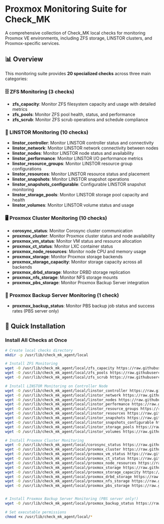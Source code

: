 # Proxmox Monitoring Suite for Check_MK

A comprehensive collection of Check_MK local checks for monitoring Proxmox VE environments, including ZFS storage, LINSTOR clusters, and Proxmox-specific services.

## 📊 Overview

This monitoring suite provides **20 specialized checks** across three main categories:

### 🗄️ ZFS Monitoring (3 checks)
- **zfs_capacity**: Monitor ZFS filesystem capacity and usage with detailed metrics
- **zfs_pools**: Monitor ZFS pool health, status, and performance
- **zfs_scrub**: Monitor ZFS scrub operations and schedule compliance

### 🔗 LINSTOR Monitoring (10 checks)
- **linstor_controller**: Monitor LINSTOR controller status and connectivity
- **linstor_network**: Monitor LINSTOR network connectivity between nodes
- **linstor_nodes**: Monitor LINSTOR node status and availability
- **linstor_performance**: Monitor LINSTOR I/O performance metrics
- **linstor_resource_groups**: Monitor LINSTOR resource group configurations
- **linstor_resources**: Monitor LINSTOR resource status and placement
- **linstor_snapshots**: Monitor LINSTOR snapshot operations
- **linstor_snapshots_configurable**: Configurable LINSTOR snapshot monitoring
- **linstor_storage_pools**: Monitor LINSTOR storage pool capacity and health
- **linstor_volumes**: Monitor LINSTOR volume status and usage

### 🖥️ Proxmox Cluster Monitoring (10 checks)
- **corosync_status**: Monitor Corosync cluster communication
- **proxmox_cluster**: Monitor Proxmox cluster status and node availability
- **proxmox_vm_status**: Monitor VM status and resource allocation
- **proxmox_ct_status**: Monitor LXC container status
- **proxmox_node_resources**: Monitor node CPU and memory usage
- **proxmox_storage**: Monitor Proxmox storage backends
- **proxmox_storage_capacity**: Monitor storage capacity across all backends
- **proxmox_drbd_storage**: Monitor DRBD storage replication
- **proxmox_nfs_storage**: Monitor NFS storage mounts
- **proxmox_pbs_storage**: Monitor Proxmox Backup Server integration

### 💾 Proxmox Backup Server Monitoring (1 check)

- **proxmox_backup_status**: Monitor PBS backup job status and success rates (PBS server only)


## 🚀 Quick Installation

### Install All Checks at Once

```bash
# Create local checks directory
mkdir -p /usr/lib/check_mk_agent/local

# Install ZFS Monitoring
wget -O /usr/lib/check_mk_agent/local/zfs_capacity https://raw.githubusercontent.com/somnium78/proxmox-stuff/main/monitoring/checkmk/zfs/zfs_capacity
wget -O /usr/lib/check_mk_agent/local/zfs_pools https://raw.githubusercontent.com/somnium78/proxmox-stuff/main/monitoring/checkmk/zfs/zfs_pools
wget -O /usr/lib/check_mk_agent/local/zfs_scrub https://raw.githubusercontent.com/somnium78/proxmox-stuff/main/monitoring/checkmk/zfs/zfs_scrub

# Install LINSTOR Monitoring on Controller Node
wget -O /usr/lib/check_mk_agent/local/linstor_controller https://raw.githubusercontent.com/somnium78/proxmox-stuff/main/monitoring/checkmk/linstor/linstor_controller
wget -O /usr/lib/check_mk_agent/local/linstor_network https://raw.githubusercontent.com/somnium78/proxmox-stuff/main/monitoring/checkmk/linstor/linstor_network
wget -O /usr/lib/check_mk_agent/local/linstor_nodes https://raw.githubusercontent.com/somnium78/proxmox-stuff/main/monitoring/checkmk/linstor/linstor_nodes
wget -O /usr/lib/check_mk_agent/local/linstor_performance https://raw.githubusercontent.com/somnium78/proxmox-stuff/main/monitoring/checkmk/linstor/linstor_performance
wget -O /usr/lib/check_mk_agent/local/linstor_resource_groups https://raw.githubusercontent.com/somnium78/proxmox-stuff/main/monitoring/checkmk/linstor/linstor_resource_groups
wget -O /usr/lib/check_mk_agent/local/linstor_resources https://raw.githubusercontent.com/somnium78/proxmox-stuff/main/monitoring/checkmk/linstor/linstor_resources
wget -O /usr/lib/check_mk_agent/local/linstor_snapshots https://raw.githubusercontent.com/somnium78/proxmox-stuff/main/monitoring/checkmk/linstor/linstor_snapshots
wget -O /usr/lib/check_mk_agent/local/linstor_snapshots_configurable https://raw.githubusercontent.com/somnium78/proxmox-stuff/main/monitoring/checkmk/linstor/linstor_snapshots_configurable
wget -O /usr/lib/check_mk_agent/local/linstor_storage_pools https://raw.githubusercontent.com/somnium78/proxmox-stuff/main/monitoring/checkmk/linstor/linstor_storage_pools
wget -O /usr/lib/check_mk_agent/local/linstor_volumes https://raw.githubusercontent.com/somnium78/proxmox-stuff/main/monitoring/checkmk/linstor/linstor_volumes

# Install Proxmox Cluster Monitoring
wget -O /usr/lib/check_mk_agent/local/corosync_status https://raw.githubusercontent.com/somnium78/proxmox-stuff/main/monitoring/checkmk/proxmox_cluster/corosync_status
wget -O /usr/lib/check_mk_agent/local/proxmox_cluster https://raw.githubusercontent.com/somnium78/proxmox-stuff/main/monitoring/checkmk/proxmox_cluster/proxmox_cluster
wget -O /usr/lib/check_mk_agent/local/proxmox_vm_status https://raw.githubusercontent.com/somnium78/proxmox-stuff/main/monitoring/checkmk/proxmox_cluster/proxmox_vm_status
wget -O /usr/lib/check_mk_agent/local/proxmox_ct_status https://raw.githubusercontent.com/somnium78/proxmox-stuff/main/monitoring/checkmk/proxmox_cluster/proxmox_ct_status
wget -O /usr/lib/check_mk_agent/local/proxmox_node_resources https://raw.githubusercontent.com/somnium78/proxmox-stuff/main/monitoring/checkmk/proxmox_cluster/proxmox_node_resources
wget -O /usr/lib/check_mk_agent/local/proxmox_storage https://raw.githubusercontent.com/somnium78/proxmox-stuff/main/monitoring/checkmk/proxmox_cluster/proxmox_storage
wget -O /usr/lib/check_mk_agent/local/proxmox_storage_capacity https://raw.githubusercontent.com/somnium78/proxmox-stuff/main/monitoring/checkmk/proxmox_cluster/proxmox_storage_capacity
wget -O /usr/lib/check_mk_agent/local/proxmox_drbd_storage https://raw.githubusercontent.com/somnium78/proxmox-stuff/main/monitoring/checkmk/proxmox_cluster/proxmox_drbd_storage
wget -O /usr/lib/check_mk_agent/local/proxmox_nfs_storage https://raw.githubusercontent.com/somnium78/proxmox-stuff/main/monitoring/checkmk/proxmox_cluster/proxmox_nfs_storage
wget -O /usr/lib/check_mk_agent/local/proxmox_pbs_storage https://raw.githubusercontent.com/somnium78/proxmox-stuff/main/monitoring/checkmk/proxmox_cluster/proxmox_pbs_storage


# Install Proxmox Backup Server Monitoring (PBS server only!)
wget -O /usr/lib/check_mk_agent/local/proxmox_backup_status https://raw.githubusercontent.com/somnium78/proxmox-stuff/main/monitoring/checkmk/backup/proxmox_backup_status

# Set executable permissions
chmod +x /usr/lib/check_mk_agent/local/*
```

